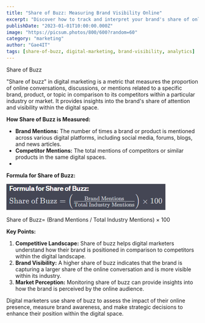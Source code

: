 ```yaml
---
title: "Share of Buzz: Measuring Brand Visibility Online"
excerpt: "Discover how to track and interpret your brand's share of online conversations and its impact on digital marketing success."
publishDate: "2023-01-01T10:00:00.000Z"
image: "https://picsum.photos/800/600?random=60"
category: "marketing"
author: "Gae4IT"
tags: [share-of-buzz, digital-marketing, brand-visibility, analytics]
---
```


Share of Buzz

"Share of buzz" in digital marketing is a metric that measures the proportion of online conversations, discussions, or mentions related to a specific brand, product, or topic in comparison to its competitors within a particular industry or market. It provides insights into the brand's share of attention and visibility within the digital space.

**How Share of Buzz is Measured:**

- **Brand Mentions:** The number of times a brand or product is mentioned across various digital platforms, including social media, forums, blogs, and news articles.
- **Competitor Mentions:** The total mentions of competitors or similar products in the same digital spaces.
- 

**Formula for Share of Buzz:**

![Untitled](Untitled%203.png)

Share of Buzz= (Brand Mentions / Total Industry Mentions) × 100

**Key Points:**

1. **Competitive Landscape:** Share of buzz helps digital marketers understand how their brand is positioned in comparison to competitors within the digital landscape.
2. **Brand Visibility:** A higher share of buzz indicates that the brand is capturing a larger share of the online conversation and is more visible within its industry.
3. **Market Perception:** Monitoring share of buzz can provide insights into how the brand is perceived by the online audience.

Digital marketers use share of buzz to assess the impact of their online presence, measure brand awareness, and make strategic decisions to enhance their position within the digital space.